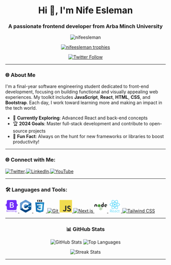 <h1 align="center">Hi 👋, I'm Nife Esleman</h1>
<h3 align="center">A passionate frontend developer from Arba Minch University</h3>

<p align="center">
   <img src="https://komarev.com/ghpvc/?username=nifeesleman&label=Profile%20views&color=0e75b6&style=flat" alt="nifeesleman" />
</p>

<p align="center">
   <a href="https://github.com/ryo-ma/github-profile-trophy">
      <img src="https://github-profile-trophy.vercel.app/?username=nifeesleman&margin-w=15&margin-h=15&column=7&theme=dracula" alt="nifeesleman trophies" />
   </a>
</p>

<p align="center">
   <a href="https://twitter.com/nifeesleman" target="blank">
      <img src="https://img.shields.io/twitter/follow/nifeesleman?logo=twitter&style=for-the-badge" alt="Twitter Follow" />
   </a>
</p>

---

### 🌐 About Me
I'm a final-year software engineering student dedicated to front-end development, focusing on building functional and visually appealing web experiences. My toolkit includes **JavaScript**, **React**, **HTML**, **CSS**, and **Bootstrap**. Each day, I work toward learning more and making an impact in the tech world.

- 🌱 **Currently Exploring**: Advanced React and back-end concepts
- 🏆 **2024 Goals**: Master full-stack development and contribute to open-source projects
- 🎉 **Fun Fact**: Always on the hunt for new frameworks or libraries to boost productivity!

---

<h3 align="left">🌐 Connect with Me:</h3>
<p align="left">
   <a href="https://twitter.com/nifeesleman" target="blank">
      <img align="center" src="https://raw.githubusercontent.com/rahuldkjain/github-profile-readme-generator/master/src/images/icons/Social/twitter.svg" alt="Twitter" height="30" width="40" />
   </a>
   <a href="https://linkedin.com/in/nifeesleman" target="blank">
      <img align="center" src="https://raw.githubusercontent.com/rahuldkjain/github-profile-readme-generator/master/src/images/icons/Social/linked-in-alt.svg" alt="LinkedIn" height="30" width="40" />
   </a>
   <a href="https://www.youtube.com/c/real-software" target="blank">
      <img align="center" src="https://raw.githubusercontent.com/rahuldkjain/github-profile-readme-generator/master/src/images/icons/Social/youtube.svg" alt="YouTube" height="30" width="40" />
   </a>
</p>

---

<h3 align="left">🛠️ Languages and Tools:</h3>
<p align="left">
   <a href="https://getbootstrap.com" target="_blank" rel="noreferrer">
      <img src="https://raw.githubusercontent.com/devicons/devicon/master/icons/bootstrap/bootstrap-plain-wordmark.svg" alt="Bootstrap" width="40" height="40"/>
   </a>
   <a href="https://www.w3schools.com/cpp/" target="_blank" rel="noreferrer">
      <img src="https://raw.githubusercontent.com/devicons/devicon/master/icons/cplusplus/cplusplus-original.svg" alt="C++" width="40" height="40"/>
   </a>
   <a href="https://www.w3schools.com/css/" target="_blank" rel="noreferrer">
      <img src="https://raw.githubusercontent.com/devicons/devicon/master/icons/css3/css3-original-wordmark.svg" alt="CSS3" width="40" height="40"/>
   </a>
   <a href="https://git-scm.com/" target="_blank" rel="noreferrer">
      <img src="https://www.vectorlogo.zone/logos/git-scm/git-scm-icon.svg" alt="Git" width="40" height="40"/>
   </a>
   <a href="https://developer.mozilla.org/en-US/docs/Web/JavaScript" target="_blank" rel="noreferrer">
      <img src="https://raw.githubusercontent.com/devicons/devicon/master/icons/javascript/javascript-original.svg" alt="JavaScript" width="40" height="40"/>
   </a>
   <a href="https://nextjs.org/" target="_blank" rel="noreferrer">
      <img src="https://cdn.worldvectorlogo.com/logos/nextjs-2.svg" alt="Next.js" width="40" height="40"/>
   </a>
   <a href="https://nodejs.org" target="_blank" rel="noreferrer">
      <img src="https://raw.githubusercontent.com/devicons/devicon/master/icons/nodejs/nodejs-original-wordmark.svg" alt="Node.js" width="40" height="40"/>
   </a>
   <a href="https://reactjs.org/" target="_blank" rel="noreferrer">
      <img src="https://raw.githubusercontent.com/devicons/devicon/master/icons/react/react-original-wordmark.svg" alt="React" width="40" height="40"/>
   </a>
   <a href="https://tailwindcss.com/" target="_blank" rel="noreferrer">
      <img src="https://www.vectorlogo.zone/logos/tailwindcss/tailwindcss-icon.svg" alt="Tailwind CSS" width="40" height="40"/>
   </a>
</p>

---

<h3 align="center">📊 GitHub Stats</h3>

<div align="center">
   <p>
      <img src="https://github-readme-stats.vercel.app/api?username=nifeesleman&show_icons=true&locale=en&theme=radical" alt="GitHub Stats" height="180"/>
      <img src="https://github-readme-stats.vercel.app/api/top-langs?username=nifeesleman&show_icons=true&locale=en&layout=compact&theme=radical" alt="Top Languages" height="180"/>
   </p>
   
   <p>
      <img src="https://github-readme-streak-stats.herokuapp.com/?user=nifeesleman&theme=radical" alt="Streak Stats" height="180"/>
   </p>
</div>

---

